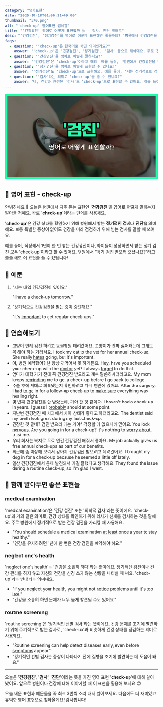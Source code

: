 ```yaml
---
category: "영어표현"
date: "2025-10-18T01:06:11+09:00"
thumbnail: "570.png"
alt: "'check-up' 영어표현 썸네일"
title: "'건강검진' 영어로 어떻게 표현할까 🩺 - 검사, 진단 영어로"
desc: "'건강검진', '정기검진'를 영어로 어떻게 표현하면 좋을까요? '병원에서 건강검진을 받았어요.', '정기적으로 검진을 받아요.' 등을 영어로 표현하는 법을 배워봅시다. 다양한 예문을 통해서 연습하고 본인의 표현으로 만들어 보세요."
faqs: 
  - question: "'check-up'은 한국어로 어떤 의미인가요?"
    answer: "'check-up'은 '건강검진', '정기검진', '검사' 등으로 해석돼요. 주로 건강 상태를 확인하기 위해 병원에서 받는 검진을 뜻해요."
  - question: "'건강검진'을 영어로 어떻게 말하나요?"
    answer: "'건강검진'은 'check-up'이라고 해요. 예를 들어, '병원에서 건강검진을 받았어요.'는 'I had a check-up at the hospital.'이라고 말해요."
  - question: "'정기검진'을 영어로 어떻게 표현할 수 있나요?"
    answer: "'정기검진'도 'check-up'으로 표현해요. 예를 들어, '저는 정기적으로 검진을 받아요.'는 'I get regular check-ups.'라고 해요."
  - question: "'검사'라는 의미로 'check-up'을 쓸 수 있나요?"
    answer: "네, 건강과 관련된 '검사'도 'check-up'으로 표현할 수 있어요. 예를 들어, '치과에서 검사를 받았어요.'는 'I had a check-up at the dentist.'라고 해요."
---
```


!['check-up' 영어표현](./570.png)

## 🌟 영어 표현 - check-up

안녕하세요 👋 오늘은 병원에서 자주 듣는 표현인 '**건강검진**'을 영어로 어떻게 말하는지 알아볼 거예요. 바로 '**check-up**'이라는 단어를 사용해요.

'**check-up**'은 건강 상태를 확인하기 위해 병원에서 받는 **정기적인 검사**나 **진단**을 의미해요. 보통 특별한 증상이 없어도 건강을 미리 점검하기 위해 받는 검사를 말할 때 쓰여요.

예를 들어, 직장에서 1년에 한 번 받는 건강검진이나, 아이들이 성장하면서 받는 정기 검진 모두 'check-up'이라고 할 수 있어요. 병원에서 "정기 검진 받으러 오셨나요?"라고 물을 때도 이 표현을 쓸 수 있답니다!

## 📖 예문

1. "저는 내일 건강검진이 있어요."

   "I have a check-up tomorrow."

2. "정기적으로 건강검진을 받는 것이 중요해요."

   "It's [important](/blog/in-english/318.important/) to get regular check-ups."



## 💬 연습해보기

<ul data-interactive-list>

  <li data-interactive-item>
    <span data-toggler>고양이 연례 검진 하려고 동물병원 데려갔어요. 고양이가 진짜 싫어하는데 그래도 꼭 해야 하는 거라서요.</span>
    <span data-answer>I took my cat to the vet for her annual check-up. She really <a href="/blog/in-english/392.hate/">hates</a> going, but it's important.</span>
  </li>

  <li data-interactive-item>
    <span data-toggler>야, 병원 예약했어? 난 항상 까먹어서 못 하거든요.</span>
    <span data-answer>Hey, have you scheduled your check-up with the <a href="/blog/in-english/563.doctor/">doctor</a> yet? I always <a href="/blog/in-english/023.forget/">forget</a> to do that.</span>
  </li>

  <li data-interactive-item>
    <span data-toggler>엄마가 대학 가기 전에 꼭 건강검진 받으라고 계속 말씀하시더라고요.</span>
    <span data-answer>My mom keeps <a href="/blog/in-english/114.remind/">reminding</a> me to get a check-up before I go back to college.</span>
  </li>

  <li data-interactive-item>
    <span data-toggler>수술 후에 제대로 회복됐는지 확인하려고 다시 병원에 갔어요.</span>
    <span data-answer>After the surgery, I had <a href="/blog/in-english/450.to-go/">to go</a> in for a follow-up check-up to <a href="/blog/in-english/232.make-sure/">make sure</a> everything was healing right.</span>
  </li>

  <li data-interactive-item>
    <span data-toggler>몇 년째 건강검진을 안 받았는데, 가야 할 것 같아요.</span>
    <span data-answer>I haven't had a check-up in years. I guess I <a href="/blog/in-english/281.probably/">probably</a> should at some point.</span>
  </li>

  <li data-interactive-item>
    <span data-toggler>지난번 건강검진 때 치과에서 치아 상태가 좋다고 하더라고요.</span>
    <span data-answer>The dentist said my teeth look great during my last check-up.</span>
  </li>

  <li data-interactive-item>
    <span data-toggler>긴장한 것 같네? 검진 받으러 가는 거야? 걱정할 거 없으니까 믿어요.</span>
    <span data-answer>You look <a href="/blog/in-english/115.nervous/">nervous</a>. Are you going in for a check-up? It's nothing to <a href="/blog/in-english/209.worry-about/">worry about</a>, trust me.</span>
  </li>

  <li data-interactive-item>
    <span data-toggler>우리 회사는 복지로 무료 연간 건강검진 해줘서 좋아요.</span>
    <span data-answer>My job actually gives us free annual check-ups as part of our benefits.</span>
  </li>

  <li data-interactive-item>
    <span data-toggler>최근에 좀 이상해 보여서 강아지 건강검진 받으려고 데려갔어요.</span>
    <span data-answer>I brought my dog in for a check-up because he seemed a little off lately.</span>
  </li>

  <li data-interactive-item>
    <span data-toggler>일상 건강검진에서 문제 발견돼서 가길 잘했다고 생각해요.</span>
    <span data-answer>They found the issue during a routine check-up, so I'm glad I went.</span>
  </li>

</ul>

## 🤝 함께 알아두면 좋은 표현들

### medical examination

'medical examination'은 '건강 검진' 또는 '의학적 검사'라는 뜻이에요. 'check-up'과 거의 같은 의미로, 건강 상태를 확인하기 위해 의사가 신체를 검사하는 것을 말해요. 주로 병원에서 정기적으로 받는 건강 검진을 가리킬 때 사용해요.

- "You should schedule a medical examination [at least](/blog/in-english/167.at-least/) once a year to stay healthy."
- "건강을 유지하려면 1년에 한 번은 건강 검진을 예약해야 해요."

### neglect one's health

'neglect one's health'는 '건강을 소홀히 하다'라는 뜻이에요. 정기적인 검진이나 건강 관리를 하지 않고 자신의 건강을 신경 쓰지 않는 상황을 나타낼 때 써요. 'check-up'과는 반대되는 의미예요.

- "If you neglect your health, you might not [notice](/blog/in-english/061.notice/) problems until it's too [late](/blog/in-english/391.late/)."
- "건강을 소홀히 하면 문제가 너무 늦게 발견될 수도 있어요."

### routine screening

'routine screening'은 '정기적인 선별 검사'라는 뜻이에요. 건강 문제를 조기에 발견하기 위해 주기적으로 받는 검사로, 'check-up'과 비슷하게 건강 상태를 점검하는 의미로 사용돼요.

- "Routine screening can help detect diseases early, even before [symptoms](/blog/in-english/568.symptom/) appear."
- "정기적인 선별 검사는 증상이 나타나기 전에 질병을 조기에 발견하는 데 도움이 돼요."

---

오늘은 '**건강검진**', '**검사**', '**진단**'이라는 뜻을 가진 영어 표현 '**check-up**'에 대해 알아봤어요. 앞으로 병원이나 건강에 대해 이야기할 때 이 표현을 활용해 보세요 😊

오늘 배운 표현과 예문들을 꼭 최소 3번씩 소리 내서 읽어보세요. 다음에도 더 재미있고 유익한 영어 표현으로 찾아올게요! 감사합니다!

